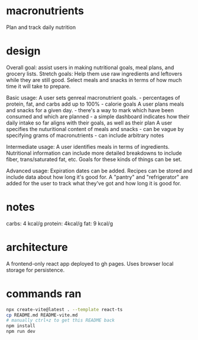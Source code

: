# macronutrients
Plan and track daily nutrition

# design

Overall goal: assist users in making nutritional goals, meal plans, and grocery lists.
Stretch goals: Help them use raw ingredients and leftovers while they are still good. Select meals and snacks in terms of how much time it will take to prepare.

Basic usage:
A user sets genreal macronutrient goals.
    - percentages of protein, fat, and carbs add up to 100%
    - calorie goals
A user plans meals and snacks for a given day.
    - there's a way to mark which have been consumed and which are planned
    - a simple dashboard indicates how their daily intake so far aligns with their goals, as well as their plan
A user specifies the nuturitional content of meals and snacks
    - can be vague by specifying grams of macronutrients
    - can include arbitrary notes

Intermediate usage:
A user identifies meals in terms of ingredients.
Nutritional information can include more detailed breakdowns to include fiber, trans/saturated fat, etc.
Goals for these kinds of things can be set.

Advanced usage:
Expiration dates can be added.
Recipes can be stored and include data about how long it's good for.
A "pantry" and "refrigerator" are added for the user to track what they've got and how long it is good for.

# notes

carbs: 4 kcal/g
protein: 4kcal/g
fat: 9 kcal/g


# architecture

A frontend-only react app deployed to gh pages.
Uses browser local storage for persistence.

# commands ran

```bash
npx create-vite@latest . --template react-ts
cp README.md README-vite.md
# manually ctrl+z to get this README back
npm install
npm run dev
```
